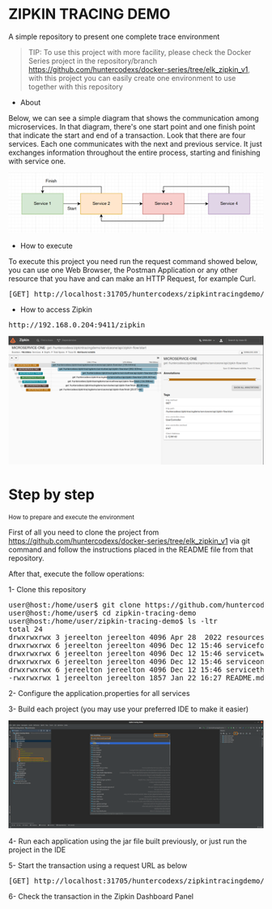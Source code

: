 # ZIPKIN TRACING DEMO
A simple repository to present one complete trace environment

> TIP: To use this project with more facility, please check the Docker Series project in the repository/branch
> https://github.com/huntercodexs/docker-series/tree/elk_zipkin_v1, with this project you can easily create one
> environment to use together with this repository

- About

Below, we can see a simple diagram that shows the communication among microservices. In that diagram, there's one
start point and one finish point that indicate the start and end of a transaction. Look that there are four services.
Each one communicates with the next and previous service. It just exchanges information throughout the entire process,
starting and finishing with service one.

![img.png](resources/images/flow.png)

- How to execute

To execute this project you need run the request command showed below, you can use one Web Browser, the Postman Application
or any other resource that you have and can make an HTTP Request, for example Curl.

<pre>
[GET] http://localhost:31705/huntercodexs/zipkintracingdemo/serviceone/api/zipkin-flow/start
</pre>

- How to access Zipkin

<pre>
http://192.168.0.204:9411/zipkin
</pre>

![img.png](resources/images/sample.png)


# Step by step
<small>How to prepare and execute the environment</small>

First of all you need to clone the project from https://github.com/huntercodexs/docker-series/tree/elk_zipkin_v1 via git
command and follow the instructions placed in the README file from that repository.

After that, execute the follow operations:

1- Clone this repository
<pre>
user@host:/home/user$ git clone https://github.com/huntercodexs/zipkin-tracing-demo.git .
user@host:/home/user$ cd zipkin-tracing-demo
user@host:/home/user/zipkin-tracing-demo$ ls -ltr
total 24
drwxrwxrwx 3 jereelton jereelton 4096 Apr 28  2022 resources
drwxrwxrwx 6 jereelton jereelton 4096 Dec 12 15:46 servicefour
drwxrwxrwx 6 jereelton jereelton 4096 Dec 12 15:46 servicetwo
drwxrwxrwx 6 jereelton jereelton 4096 Dec 12 15:46 serviceone
drwxrwxrwx 6 jereelton jereelton 4096 Dec 12 15:46 servicethree
-rwxrwxrwx 1 jereelton jereelton 1857 Jan 22 16:27 README.md
</pre>

2- Configure the application.properties for all services

3- Build each project (you may use your preferred IDE to make it easier)

![build-jar.png](resources/images/build-jar.png)

4- Run each application using the jar file built previously, or just run the project in the IDE

5- Start the transaction using a request URL as below
<pre>
[GET] http://localhost:31705/huntercodexs/zipkintracingdemo/serviceone/api/zipkin-flow/start
</pre>

6- Check the transaction in the Zipkin Dashboard Panel

